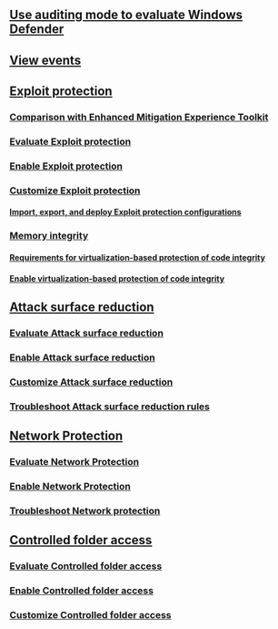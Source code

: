 ## [Use auditing mode to evaluate Windows Defender](audit-windows-defender.md)
## [View events](event-views.md)

## [Exploit protection](exploit-protection.md)
### [Comparison with Enhanced Mitigation Experience Toolkit](emet-exploit-protection.md)
### [Evaluate Exploit protection](evaluate-exploit-protection.md)
### [Enable Exploit protection](enable-exploit-protection.md)
### [Customize Exploit protection](customize-exploit-protection.md)
#### [Import, export, and deploy Exploit protection configurations](import-export-exploit-protection-emet-xml.md)
### [Memory integrity](memory-integrity.md)
#### [Requirements for virtualization-based protection of code integrity](requirements-and-deployment-planning-guidelines-for-virtualization-based-protection-of-code-integrity.md)
#### [Enable virtualization-based protection of code integrity](enable-virtualization-based-protection-of-code-integrity.md)
## [Attack surface reduction](attack-surface-reduction.md)
### [Evaluate Attack surface reduction](evaluate-attack-surface-reduction.md)
### [Enable Attack surface reduction](enable-attack-surface-reduction.md)
### [Customize Attack surface reduction](customize-attack-surface-reduction.md)
### [Troubleshoot Attack surface reduction rules](troubleshoot-asr.md)
## [Network Protection](network-protection.md)
### [Evaluate Network Protection](evaluate-network-protection.md)
### [Enable Network Protection](enable-network-protection.md)
### [Troubleshoot Network protection](troubleshoot-np.md)
## [Controlled folder access](controlled-folders.md)
### [Evaluate Controlled folder access](evaluate-controlled-folder-access.md)
### [Enable Controlled folder access](enable-controlled-folders.md)
### [Customize Controlled folder access](customize-controlled-folders.md)
